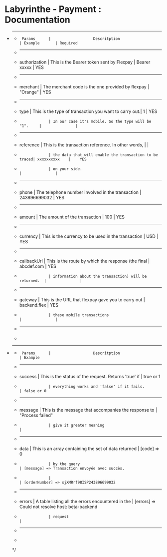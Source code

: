 # Labyrinthe - Payment : Documentation

* ------------------------------------------------------------------------------------------------------
     *      Params      |                   Descritption                        | Example       | Required   
     * ------------------------------------------------------------------------------------------------------
     *  authorization   | This is the Bearer token sent by Flexpay              | Bearer xxxxx  |    YES    
     * ------------------------------------------------------------------------------------------------------
     *  merchant        | The merchant code is the one provided by flexpay      | "Orange"      |    YES    
     * ------------------------------------------------------------------------------------------------------
     *  type            | This is the type of transaction you want to carry out.| 1             |    YES    
     *                  | In our case it's mobile. So the type will be "1".     |               |           
     * ------------------------------------------------------------------------------------------------------
     *  reference       | This is the transaction reference. In other words,    |               |           
     *                  | the data that will enable the transaction to be traced| xxxxxxxxxx    |    YES    
     *                  | on your side.                                         |               |           
     * ------------------------------------------------------------------------------------------------------
     *  phone           | The telephone number involved in the transaction      | 243896699032  |    YES    
     * ------------------------------------------------------------------------------------------------------
     *  amount          | The amount of the transaction                         | 100           |    YES    
     * ------------------------------------------------------------------------------------------------------
     *  currency        | This is the currency to be used in the transaction    | USD           |    YES    
     * ------------------------------------------------------------------------------------------------------
     *  callbackUrl     | This is the route by which the response (the final    | abcdef.com    |    YES    
     *                  | information about the transaction) will be returned.  |               |           
     * ------------------------------------------------------------------------------------------------------
     *  gateway         | This is the URL that flexpay gave you to carry out    | backend.flex  |    YES    
     *                  | these mobile transactions                             |               |           
     * ------------------------------------------------------------------------------------------------------
     *



* ----------------------------------------------------------------------------------------------------------------------------
     *      Params      |                   Descritption                        | Example          
     * ----------------------------------------------------------------------------------------------------------------------------
     *  success         | This is the status of the request. Returns 'true' if  | true  or 1
     *                  | everything works and 'false' if it fails.             | false or 0
     * ----------------------------------------------------------------------------------------------------------------------------
     *  message         | This is the message that accompanies the response to  | "Process failed"  
     *                  | give it greater meaning                               |  
     * ----------------------------------------------------------------------------------------------------------------------------
     *  data            | This is an array containing the set of data returned  | [code] => 0
     *                  | by the query                                          | [message] => Transaction envoyée avec succès.
     *                  |                                                       | [orderNumber] => sjXMRrf98ISP243896699032 
     * ----------------------------------------------------------------------------------------------------------------------------
     *  errors          | A table listing all the errors encountered in the     | [errors] => Could not resolve host: beta-backend
     *                  | request                                               |                        
     * ----------------------------------------------------------------------------------------------------------------------------
     * 
     */
